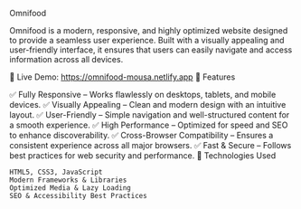 Omnifood

Omnifood is a modern, responsive, and highly optimized website designed to provide a seamless user experience. Built with a visually appealing and user-friendly interface, it ensures that users can easily navigate and access information across all devices.

🔗 Live Demo: https://omnifood-mousa.netlify.app
🚀 Features

✅ Fully Responsive – Works flawlessly on desktops, tablets, and mobile devices.
✅ Visually Appealing – Clean and modern design with an intuitive layout.
✅ User-Friendly – Simple navigation and well-structured content for a smooth experience.
✅ High Performance – Optimized for speed and SEO to enhance discoverability.
✅ Cross-Browser Compatibility – Ensures a consistent experience across all major browsers.
✅ Fast & Secure – Follows best practices for web security and performance.
📌 Technologies Used

    HTML5, CSS3, JavaScript
    Modern Frameworks & Libraries
    Optimized Media & Lazy Loading
    SEO & Accessibility Best Practices

